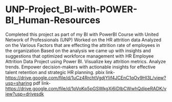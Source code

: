 # UNP-Project_BI-with-POWER-BI_Human-Resources
Completed this project as part of my BI with PowerBI Course with United Network of Professionals (UNP)
Worked on the HR attrition data 
Analyzed on the Various Factors that are effecting the attrition rate of employees in the organization
Based on  the analysis we came up with insights and suggestions that optimized workforce management with HR Employee Attrition Data Project using Power BI.
 Visualize key attrition metrics.
 Analyze trends. 
Empower decision-makers with actionable insights for effective talent retention and strategic HR planning.
 pbix link-https://drive.google.com/file/d/1uCz4RrchtVgdjYIif4JCEnC1qOv9HI3L/view?usp=sharing
pdf link-https://drive.google.com/file/d/1pVoKp5pGSWkgXi6iDIbCWwhQdipeRADK/view?usp=drivesdk
